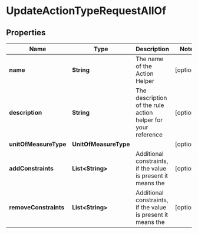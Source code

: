 

# UpdateActionTypeRequestAllOf


## Properties

Name | Type | Description | Notes
------------ | ------------- | ------------- | -------------
**name** | **String** | The name of the Action Helper |  [optional]
**description** | **String** | The description of the rule action helper for your reference |  [optional]
**unitOfMeasureType** | **UnitOfMeasureType** |  |  [optional]
**addConstraints** | **List&lt;String&gt;** | Additional constraints, if the value is present it means the |  [optional]
**removeConstraints** | **List&lt;String&gt;** | Additional constraints, if the value is present it means the |  [optional]



